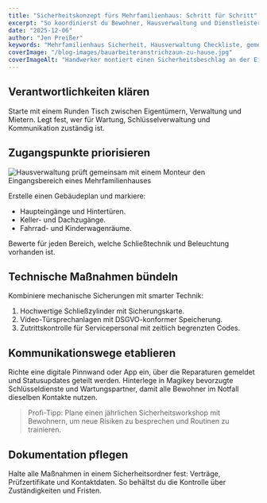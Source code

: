 ```yaml
---
title: "Sicherheitskonzept fürs Mehrfamilienhaus: Schritt für Schritt"
excerpt: "So koordinierst du Bewohner, Hausverwaltung und Dienstleister, um Eingangsbereiche dauerhaft geschützt zu halten."
date: "2025-12-06"
author: "Jen Preißer"
keywords: "Mehrfamilienhaus Sicherheit, Hausverwaltung Checkliste, gemeinsames Sicherheitskonzept"
coverImage: "/blog-images/bauarbeiteranstrichzaun-zu-hause.jpg"
coverImageAlt: "Handwerker montiert einen Sicherheitsbeschlag an der Eingangstür eines Mehrfamilienhauses"
---
```


## Verantwortlichkeiten klären

Starte mit einem Runden Tisch zwischen Eigentümern, Verwaltung und Mietern. Legt fest, wer für Wartung, Schlüsselverwaltung und Kommunikation zuständig ist.

## Zugangspunkte priorisieren

![Hausverwaltung prüft gemeinsam mit einem Monteur den Eingangsbereich eines Mehrfamilienhauses](/blog-images/bauarbeiteranstrichzaun-zu-hause.jpg)

Erstelle einen Gebäudeplan und markiere:

- Haupteingänge und Hintertüren.
- Keller- und Dachzugänge.
- Fahrrad- und Kinderwagenräume.

Bewerte für jeden Bereich, welche Schließtechnik und Beleuchtung vorhanden ist.

## Technische Maßnahmen bündeln

Kombiniere mechanische Sicherungen mit smarter Technik:

1. Hochwertige Schließzylinder mit Sicherungskarte.
2. Video-Türsprechanlagen mit DSGVO-konformer Speicherung.
3. Zutrittskontrolle für Servicepersonal mit zeitlich begrenzten Codes.

## Kommunikationswege etablieren

Richte eine digitale Pinnwand oder App ein, über die Reparaturen gemeldet und Statusupdates geteilt werden. Hinterlege in Magikey bevorzugte Schlüsseldienste und Wartungspartner, damit alle Bewohner im Notfall dieselben Kontakte nutzen.

> Profi-Tipp: Plane einen jährlichen Sicherheitsworkshop mit Bewohnern, um neue Risiken zu besprechen und Routinen zu trainieren.

## Dokumentation pflegen

Halte alle Maßnahmen in einem Sicherheitsordner fest: Verträge, Prüfzertifikate und Kontaktdaten. So behältst du die Kontrolle über Zuständigkeiten und Fristen.
